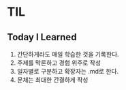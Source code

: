 # TIL
## Today I Learned
1. 간단하게라도 매일 학습한 것을 기록한다.
2. 주제를 막론하고 경험 위주로 작성
3. 일자별로 구분하고 확장자는 .md로 한다.
4. 문체는 최대한 간결하게 작성